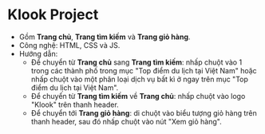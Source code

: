 # Klook Project
- Gồm **Trang chủ**, **Trang tìm kiếm** và **Trang giỏ hàng**.  
- Công nghệ: HTML, CSS và JS.  
- Hướng dẫn:  
  + Để chuyển từ **Trang chủ** sang **Trang tìm kiếm**: nhấp chuột vào 1 trong các thành phố trong mục "Top điểm du lịch tại Việt Nam" hoặc nhấp chuột vào một phân loại dịch vụ bất kì ở ngay trên mục "Top điểm du lịch tại Việt Nam".
  + Để chuyển từ **Trang tìm kiếm** về **Trang chủ**: nhấp chuột vào logo "Klook" trên thanh header.
  + Để chuyển tới **Trang giỏ hàng**: di chuột vào biểu tượng giỏ hàng trên thanh header, sau đó nhấp chuột vào nút "Xem giỏ hàng".


